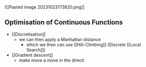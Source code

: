 ![[Pasted image 20231023173820.png]]

## Optimisation of Continuous Functions
- [[Discretisation]]
	- we can then apply a Manhattan distance
		- which we then can use [[Hill-Climbing]] (Discrete [[Local Search]])
- [[Gradient descent]]
	- make move a move in the directi